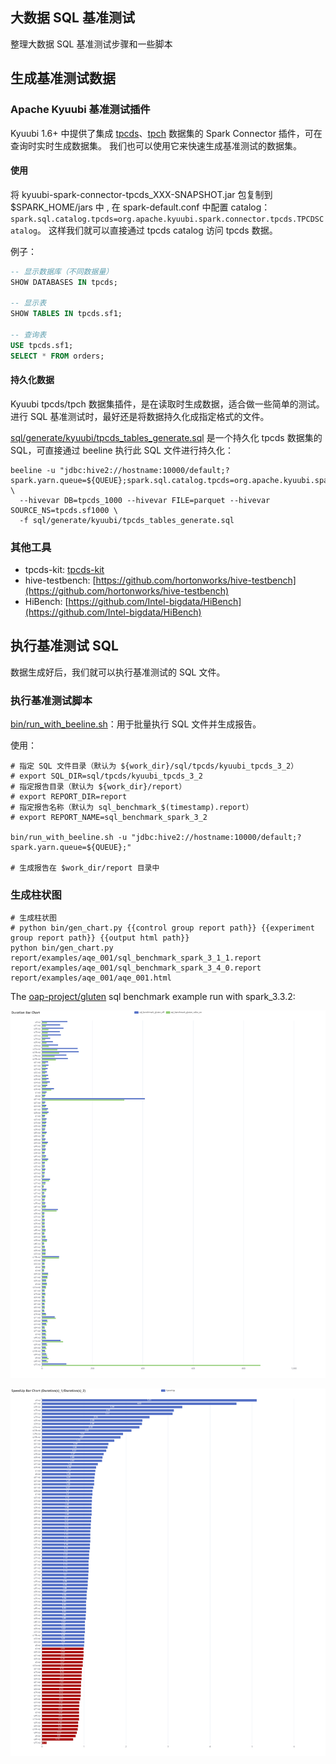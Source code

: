 ## 大数据 SQL 基准测试

整理大数据 SQL 基准测试步骤和一些脚本

## 生成基准测试数据

### Apache Kyuubi 基准测试插件

Kyuubi 1.6+ 中提供了集成 [tpcds](https://github.com/apache/kyuubi/tree/master/extensions/spark/kyuubi-spark-connector-tpcds)、[tpch](https://github.com/apache/kyuubi/tree/master/extensions/spark/kyuubi-spark-connector-tpch) 数据集的 Spark Connector 插件，可在查询时实时生成数据集。 我们也可以使用它来快速生成基准测试的数据集。

#### 使用

将 kyuubi-spark-connector-tpcds_XXX-SNAPSHOT.jar 包复制到 $SPARK_HOME/jars 中 ,
在 spark-default.conf 中配置 catalog：`spark.sql.catalog.tpcds=org.apache.kyuubi.spark.connector.tpcds.TPCDSCatalog`。
这样我们就可以直接通过 tpcds catalog 访问 tpcds 数据。

例子：

```sql
-- 显示数据库（不同数据量）
SHOW DATABASES IN tpcds;

-- 显示表
SHOW TABLES IN tpcds.sf1;

-- 查询表
USE tpcds.sf1;
SELECT * FROM orders;
```

#### 持久化数据

Kyuubi tpcds/tpch 数据集插件，是在读取时生成数据，适合做一些简单的测试。进行 SQL 基准测试时，最好还是将数据持久化成指定格式的文件。

[sql/generate/kyuubi/tpcds_tables_generate.sql](sql/generate/kyuubi/tpcds_tables_generate.sql) 是一个持久化 tpcds 数据集的 SQL，可直接通过 beeline 执行此 SQL 文件进行持久化：

```
beeline -u "jdbc:hive2://hostname:10000/default;?spark.yarn.queue=${QUEUE};spark.sql.catalog.tpcds=org.apache.kyuubi.spark.connector.tpcds.TPCDSCatalog" \
  --hivevar DB=tpcds_1000 --hivevar FILE=parquet --hivevar SOURCE_NS=tpcds.sf1000 \
  -f sql/generate/kyuubi/tpcds_tables_generate.sql
```

### 其他工具

+ tpcds-kit: [tpcds-kit](tpcds-kit)
+ hive-testbench: [https://github.com/hortonworks/hive-testbench](https://github.com/hortonworks/hive-testbench)
+ HiBench: [https://github.com/Intel-bigdata/HiBench](https://github.com/Intel-bigdata/HiBench)

## 执行基准测试 SQL

数据生成好后，我们就可以执行基准测试的 SQL 文件。

### 执行基准测试脚本

[bin/run_with_beeline.sh](bin/run_with_beeline.sh)：用于批量执行 SQL 文件并生成报告。

使用：

```
# 指定 SQL 文件目录（默认为 ${work_dir}/sql/tpcds/kyuubi_tpcds_3_2）
# export SQL_DIR=sql/tpcds/kyuubi_tpcds_3_2
# 指定报告目录（默认为 ${work_dir}/report）
# export REPORT_DIR=report
# 指定报告名称（默认为 sql_benchmark_$(timestamp).report）
# export REPORT_NAME=sql_benchmark_spark_3_2

bin/run_with_beeline.sh -u "jdbc:hive2://hostname:10000/default;?spark.yarn.queue=${QUEUE};"

# 生成报告在 $work_dir/report 目录中
```

### 生成柱状图

```
# 生成柱状图
# python bin/gen_chart.py {{control group report path}} {{experiment group report path}} {{output html path}}
python bin/gen_chart.py report/examples/aqe_001/sql_benchmark_spark_3_1_1.report report/examples/aqe_001/sql_benchmark_spark_3_4_0.report report/examples/aqe_001/aqe_001.html
```

The [oap-project/gluten](https://github.com/oap-project/gluten) sql benchmark example run with spark_3.3.2:

![gluten_spark_3.3.2_duration](report/examples/gluten_spark_3.3.2/gluten_spark_3.3.2_chart_duration.png)

![gluten_spark_3.3.2_speedup](report/examples/gluten_spark_3.3.2/gluten_spark_3.3.2_chart_speedup.png)
